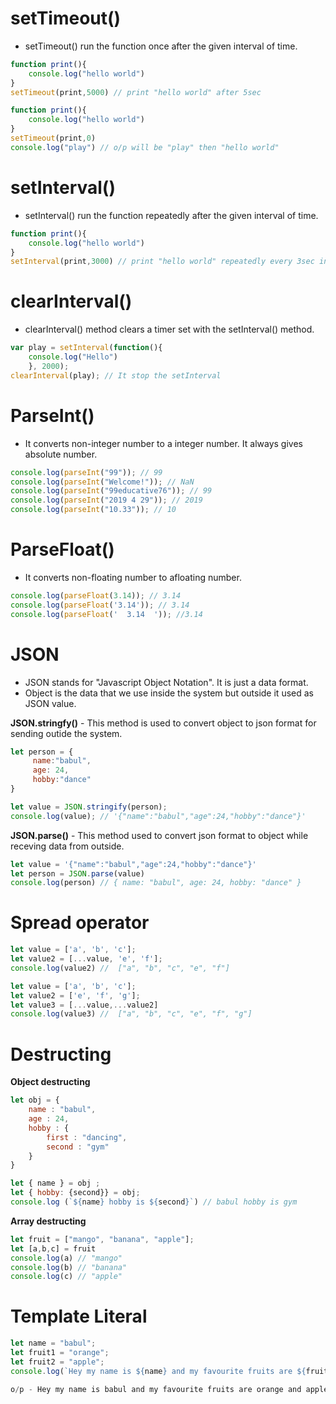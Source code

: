 
# setTimeout()

* setTimeout() run the function once after the given interval of time.

```javascript
function print(){
    console.log("hello world")
}
setTimeout(print,5000) // print "hello world" after 5sec
```
```javascript
function print(){
    console.log("hello world")
}
setTimeout(print,0)
console.log("play") // o/p will be "play" then "hello world"
```

# setInterval()

* setInterval() run the function repeatedly after the given interval of time.
```javascript
function print(){
    console.log("hello world")
}
setInterval(print,3000) // print "hello world" repeatedly every 3sec interval
```

# clearInterval()

* clearInterval() method clears a timer set with the setInterval() method.
```javascript
var play = setInterval(function(){
    console.log("Hello")
    }, 2000);
clearInterval(play); // It stop the setInterval 
```

# ParseInt()

* It converts non-integer number to a integer number. It always gives absolute number.
```javascript
console.log(parseInt("99")); // 99
console.log(parseInt("Welcome!")); // NaN
console.log(parseInt("99educative76")); // 99
console.log(parseInt("2019 4 29")); // 2019
console.log(parseInt("10.33")); // 10
```
# ParseFloat()

* It converts non-floating number to afloating number.
```javascript
console.log(parseFloat(3.14)); // 3.14
console.log(parseFloat('3.14')); // 3.14
console.log(parseFloat('  3.14  ')); //3.14
```

# JSON

* JSON stands for "Javascript Object Notation". It is just a data format.
* Object is the data that we use inside the system but outside it used as JSON value.

**JSON.stringfy()** - This method is used to convert object to json format for sending outide the system.
```javascript
let person = {
     name:"babul",                    
     age: 24, 
     hobby:"dance"
}

let value = JSON.stringify(person);
console.log(value); // '{"name":"babul","age":24,"hobby":"dance"}'
```
**JSON.parse()** - This method used to convert json format to object while receving data from outside.
```javascript
let value = '{"name":"babul","age":24,"hobby":"dance"}'
let person = JSON.parse(value)
console.log(person) // { name: "babul", age: 24, hobby: "dance" }
```

# Spread operator

```javascript
let value = ['a', 'b', 'c'];
let value2 = [...value, 'e', 'f'];
console.log(value2) //  ["a", "b", "c", "e", "f"]
```
```javascript
let value = ['a', 'b', 'c'];
let value2 = ['e', 'f', 'g'];
let value3 = [...value,...value2]
console.log(value3) //  ["a", "b", "c", "e", "f", "g"]
```

# Destructing

**Object destructing**
```javascript
let obj = {
    name : "babul",
    age : 24,
    hobby : {
        first : "dancing",
        second : "gym"
    }
}

let { name } = obj ;
let { hobby: {second}} = obj;
console.log (`${name} hobby is ${second}`) // babul hobby is gym
```

**Array destructing**
```javascript
let fruit = ["mango", "banana", "apple"];
let [a,b,c] = fruit             
console.log(a) // "mango"
console.log(b) // "banana"
console.log(c) // "apple"
```   

# Template Literal

```javascript
let name = "babul";
let fruit1 = "orange";
let fruit2 = "apple";
console.log(`Hey my name is ${name} and my favourite fruits are ${fruit1} and ${fruit2}`)

o/p - Hey my name is babul and my favourite fruits are orange and apple
```

